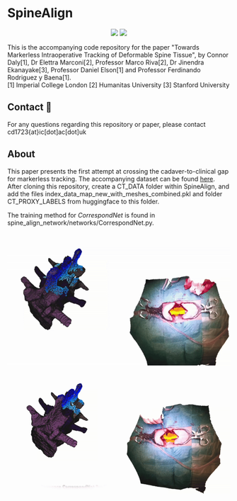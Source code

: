 # SpineAlign

<p align="center">
  <img src="PaperGifs/newgifs/zoomgif.gif" height="300" />
  <img src="PaperGifs/newgifs/pointgif.gif" height="300" />
</p>

This is the accompanying code repository for the paper "Towards Markerless Intraoperative Tracking of Deformable Spine Tissue", by Connor Daly[1], Dr Elettra Marconi[2], Professor Marco Riva[2], Dr Jinendra Ekanayake[3], Professor Daniel Elson[1] and Professor Ferdinando Rodriguez y Baena[1].<br>
[1] Imperial College London
[2] Humanitas University
[3] Stanford University

## Contact :email:
For any questions regarding this repository or paper, please contact cd1723{at}ic[dot]ac[dot]uk

## About

This paper presents the first attempt at crossing the cadaver-to-clinical gap for markerless tracking.
The accompanying dataset can be found [here](https://huggingface.co/datasets/zcbecda/SpineAlign/tree/main).
After cloning this repository, create a CT_DATA folder within SpineAlign, and add the files index_data_map_new_with_meshes_combined.pkl and folder CT_PROXY_LABELS from huggingface to this folder.

The training method for *CorrespondNet* is found in spine_align_network/networks/CorrespondNet.py.






<p align="center">
  <img src="PaperGifs/newgifs/labelgif.gif" height="300" />
  <img src="PaperGifs/newgifs/predictgif.gif" height="300" />
</p>
